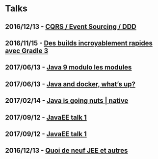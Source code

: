 # Talks


## 2016/12/13 - [CQRS / Event Sourcing / DDD](/talks/2016/20161213-CQRS_Event_Sourcing_DDD-2.html)


## 2016/11/15 - [Des builds incroyablement rapides avec Gradle 3](/talks/2016/20161115-Des_builds_incroyablement_rapides_avec_Gradle3.html)


## 2017/06/13 - [Java 9 modulo les modules](/talks/2017/20170613-java9.html)


## 2017/06/13 - [Java and docker, what’s up?](/talks/2017/20170613-docker.html)


## 2017/02/14 - [Java is going nuts | native](/talks/2017/20170214-jigsaw.html)


## 2017/09/12 - [JavaEE talk 1](/talks/2017/20161213-CQRS_Event_Sourcing_DDD-1.html)


## 2017/09/12 - [JavaEE talk 1](/talks/2017/20170912-javaEE-1.html)


## 2016/12/13 - [Quoi de neuf JEE et autres](/talks/2016/20161115-Quoi_de_neuf_JEE.html)


